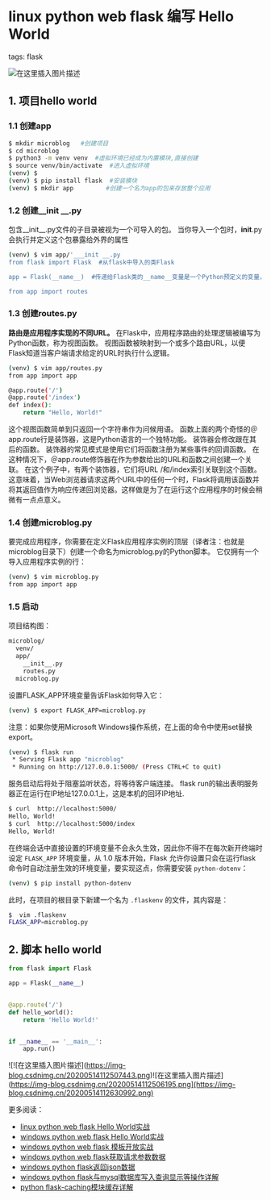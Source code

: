 #  linux python web flask 编写 Hello World
tags: flask
<!--  catalog: ~flask 编写 Hello World~ -->

![在这里插入图片描述](https://img-blog.csdnimg.cn/b3321190fb7e4863802a9cea764466e1.png)





## 1. 项目hello world
### 1.1 创建app
```bash
$ mkdir microblog   #创建项目
$ cd microblog
$ python3 -m venv venv  #虚拟环境已经成为内置模块,直接创建
$ source venv/bin/activate  #进入虚拟环境
(venv) $ 
(venv) $ pip install flask  #安装模块
(venv) $ mkdir app         #创建一个名为app的包来存放整个应用
```
### 1.2 创建__init __.py
包含__init__.py文件的子目录被视为一个可导入的包。 当你导入一个包时，__init__.py会执行并定义这个包暴露给外界的属性
```bash
(venv) $ vim app/'___init __.py  
from flask import Flask  #从flask中导入的类Flask

app = Flask(__name__)  #传递给Flask类的__name__变量是一个Python预定义的变量，它表示当前调用它的模块的名字

from app import routes
```
### 1.3 创建routes.py
**路由是应用程序实现的不同URL。** 在Flask中，应用程序路由的处理逻辑被编写为Python函数，称为视图函数。 视图函数被映射到一个或多个路由URL，以便Flask知道当客户端请求给定的URL时执行什么逻辑。

```bash
(venv) $ vim app/routes.py  
from app import app

@app.route('/')
@app.route('/index')
def index():
    return "Hello, World!"
```
这个视图函数简单到只返回一个字符串作为问候用语。 函数上面的两个奇怪的＠app.route行是装饰器，这是Python语言的一个独特功能。 装饰器会修改跟在其后的函数。 装饰器的常见模式是使用它们将函数注册为某些事件的回调函数。 在这种情况下，＠app.route修饰器在作为参数给出的URL和函数之间创建一个关联。 在这个例子中，有两个装饰器，它们将URL /和/index索引关联到这个函数。 这意味着，当Web浏览器请求这两个URL中的任何一个时，Flask将调用该函数并将其返回值作为响应传递回浏览器。这样做是为了在运行这个应用程序的时候会稍微有一点点意义。

### 1.4 创建microblog.py
要完成应用程序，你需要在定义Flask应用程序实例的顶层（译者注：也就是microblog目录下）创建一个命名为microblog.py的Python脚本。 它仅拥有一个导入应用程序实例的行：

```bash
(venv) $ vim microblog.py
from app import app
```
### 1.5 启动
项目结构图：

```bash
microblog/
  venv/
  app/
    __init__.py
    routes.py
  microblog.py
```
设置FLASK_APP环境变量告诉Flask如何导入它：

```bash
(venv) $ export FLASK_APP=microblog.py
```
注意：如果你使用Microsoft Windows操作系统，在上面的命令中使用set替换export。

```bash
(venv) $ flask run
 * Serving Flask app "microblog"
 * Running on http://127.0.0.1:5000/ (Press CTRL+C to quit)
```
服务启动后将处于阻塞监听状态，将等待客户端连接。 flask run的输出表明服务器正在运行在IP地址127.0.0.1上，这是本机的回环IP地址.

```bash
$ curl  http://localhost:5000/
Hello, World!
$ curl  http://localhost:5000/index
Hello, World!
```
在终端会话中直接设置的环境变量不会永久生效，因此你不得不在每次新开终端时设定 `FLASK_APP` 环境变量，从 1.0 版本开始，Flask 允许你设置只会在运行flask命令时自动注册生效的环境变量，要实现这点，你需要安装 `python-dotenv`：

```bash
(venv) $ pip install python-dotenv
```

此时，在项目的根目录下新建一个名为 `.flaskenv` 的文件，其内容是：

```bash
$  vim .flaskenv
FLASK_APP=microblog.py
```

## 2. 脚本 hello world

```python
from flask import Flask

app = Flask(__name__)


@app.route('/')
def hello_world():
    return 'Hello World!'


if __name__ == '__main__':
    app.run()
```
![!\[在这里插入图片描述\](https://img-blog.csdnimg.cn/20200514112507443.png)!\[在这里插入图片描述\](https://img-blog.csdnimg.cn/20200514112506195.png](https://img-blog.csdnimg.cn/20200514112630992.png)


更多阅读：
 - [linux python web flask Hello World实战](https://blog.csdn.net/xixihahalelehehe/article/details/106111115)
 - [windows python web flask Hello World实战](https://ghostwritten.blog.csdn.net/article/details/106864137)
 - [windows python web flask 模板开放实战](https://ghostwritten.blog.csdn.net/article/details/106889489)
 - [windows python web flask获取请求参数数据](https://ghostwritten.blog.csdn.net/article/details/106888653)
 - [windows python flask返回json数据](https://ghostwritten.blog.csdn.net/article/details/107428589)
 - [windows python flask与mysql数据库写入查询显示等操作详解](https://ghostwritten.blog.csdn.net/article/details/107431748)
 - [python flask-caching模块缓存详解](https://ghostwritten.blog.csdn.net/article/details/107235464)


